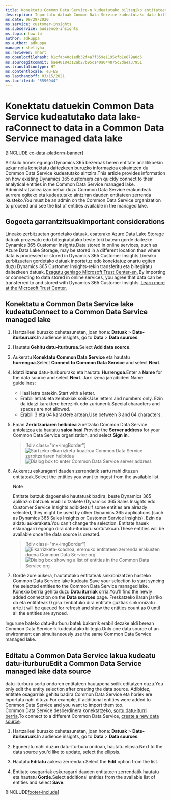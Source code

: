 ```yaml
---
title: Konektatu Common Data Service-n kudeatutako biltegiko entitateetara
description: Inportatu datuak Common Data Service kudeatutako datu-biltegia.
ms.date: 09/29/2020
ms.service: customer-insights
ms.subservice: audience-insights
ms.topic: how-to
author: adkuppa
ms.author: adkuppa
manager: shellyha
ms.reviewer: mhart
ms.openlocfilehash: b1cfab40c1edb32f4a7f359e1195cfb1e879a0d5
ms.sourcegitcommit: bae40184312ab27b95c140a044875c2daea37951
ms.translationtype: HT
ms.contentlocale: eu-ES
ms.lasthandoff: 03/15/2021
ms.locfileid: "5596944"
---
```

# <a name="connect-to-data-in-a-common-data-service-managed-data-lake"></a><span data-ttu-id="39cf5-103">Konektatu datuekin Common Data Service kudeatutako data lake-ra</span><span class="sxs-lookup"><span data-stu-id="39cf5-103">Connect to data in a Common Data Service managed data lake</span></span>

[!INCLUDE [cc-data-platform-banner](../includes/cc-data-platform-banner.md)]

<span data-ttu-id="39cf5-104">Artikulu honek egungo Dynamics 365 bezeroak beren entitate analitikoekin azkar nola konektatu daitezkeen buruzko informazioa eskaintzen du Common Data Service kudeatutako aintzira.</span><span class="sxs-lookup"><span data-stu-id="39cf5-104">This article provides information on how existing Dynamics 365 customers can quickly connect to their analytical entities in the Common Data Service managed lake.</span></span> <span data-ttu-id="39cf5-105">Administratzailea izan behar duzu Common Data Service erakundeak aurrera egiteko eta kudeatutako aintziran dauden entitateen zerrenda ikusteko.</span><span class="sxs-lookup"><span data-stu-id="39cf5-105">You must be an admin on the Common Data Service organization to proceed and see the list of entities available in the managed lake.</span></span>

## <a name="important-considerations"></a><span data-ttu-id="39cf5-106">Gogoeta garrantzitsuak</span><span class="sxs-lookup"><span data-stu-id="39cf5-106">Important considerations</span></span>

<span data-ttu-id="39cf5-107">Lineako zerbitzuetan gordetako datuak, esaterako Azure Data Lake Storage datuak prozesatu edo biltegiratutako beste toki batean gorde daitezke Dynamics 365 Customer Insights.</span><span class="sxs-lookup"><span data-stu-id="39cf5-107">Data stored in online services, such as Azure Data Lake Storage, may be stored in a different location than where data is processed or stored in Dynamics 365 Customer Insights.</span></span><span data-ttu-id="39cf5-108">Lineako zerbitzuetan gordetako datuak inportatuz edo konektatuz onartu egiten duzu Dynamics 365 Customer Insights-rekin transferitu eta biltegiratu daitezkeen datuak. [Ezagutu gehiago Microsoft Trust Center-en.](https://www.microsoft.com/trust-center)</span><span class="sxs-lookup"><span data-stu-id="39cf5-108"> By importing or connecting to data stored in online services, you agree that data can be transferred to and stored with Dynamics 365 Customer Insights. [Learn more at the Microsoft Trust Center.](https://www.microsoft.com/trust-center)</span></span>

## <a name="connect-to-a-common-data-service-managed-lake"></a><span data-ttu-id="39cf5-109">Konektatu a Common Data Service lake kudeatu</span><span class="sxs-lookup"><span data-stu-id="39cf5-109">Connect to a Common Data Service managed lake</span></span>

1. <span data-ttu-id="39cf5-110">Hartzaileei buruzko xehetasunetan, joan hona: **Datuak** > **Datu-iturburuak**.</span><span class="sxs-lookup"><span data-stu-id="39cf5-110">In audience insights, go to **Data** > **Data sources**.</span></span>

2. <span data-ttu-id="39cf5-111">Hautatu **Gehitu datu-iturburua**.</span><span class="sxs-lookup"><span data-stu-id="39cf5-111">Select **Add data source**.</span></span>

3. <span data-ttu-id="39cf5-112">Aukeratu **Konektatu Common Data Service** eta hautatu **hurrengoa**.</span><span class="sxs-lookup"><span data-stu-id="39cf5-112">Select **Connect to Common Data Service** and select **Next**.</span></span>

4. <span data-ttu-id="39cf5-113">Idatzi **Izena** datu-iturbururako eta hautatu **Hurrengoa**.</span><span class="sxs-lookup"><span data-stu-id="39cf5-113">Enter a **Name** for the data source and select **Next**.</span></span> <span data-ttu-id="39cf5-114">Jarri izena jarraibideei:</span><span class="sxs-lookup"><span data-stu-id="39cf5-114">Name guidelines:</span></span> 
   - <span data-ttu-id="39cf5-115">Hasi letra batekin.</span><span class="sxs-lookup"><span data-stu-id="39cf5-115">Start with a letter.</span></span>
   - <span data-ttu-id="39cf5-116">Erabili letrak eta zenbakiak soilik.</span><span class="sxs-lookup"><span data-stu-id="39cf5-116">Use letters and numbers only.</span></span> <span data-ttu-id="39cf5-117">Ezin da idatzi karaktere berezirik edo zuriunerik.</span><span class="sxs-lookup"><span data-stu-id="39cf5-117">Special characters and spaces are not allowed.</span></span>
   - <span data-ttu-id="39cf5-118">Erabili 3 eta 64 karaktere artean.</span><span class="sxs-lookup"><span data-stu-id="39cf5-118">Use between 3 and 64 characters.</span></span>

5. <span data-ttu-id="39cf5-119">Eman **Zerbitzariaren helbidea** zuretzako Common Data Service antolatzea eta hautatu **saioa hasi**.</span><span class="sxs-lookup"><span data-stu-id="39cf5-119">Provide the **Server address** for your Common Data Service organization, and select **Sign in**.</span></span>

   > [!div class="mx-imgBorder"]
   > <span data-ttu-id="39cf5-120">![Sartzeko elkarrizketa-koadroa Common Data Service zerbitzariaren helbidea](media/enter-CDS-org-details.png)</span><span class="sxs-lookup"><span data-stu-id="39cf5-120">![Dialog box to enter Common Data Service server address](media/enter-CDS-org-details.png)</span></span>

6. <span data-ttu-id="39cf5-121">Aukeratu eskuragarri dauden zerrendatik sartu nahi dituzun entitateak.</span><span class="sxs-lookup"><span data-stu-id="39cf5-121">Select the entities you want to ingest from the available list.</span></span>    

   > [!NOTE]
   > <span data-ttu-id="39cf5-122">Entitate batzuk dagoeneko hautatuak badira, beste Dynamics 365 aplikazio batzuek erabil ditzakete (Dynamics 365 Sales Insights edo Customer Service Insights adibidez).</span><span class="sxs-lookup"><span data-stu-id="39cf5-122">If some entities are already selected, they might be used by other Dynamics 365 applications (such as Dynamics 365 Sales Insights or Customer Service Insights).</span></span> <span data-ttu-id="39cf5-123">Ezin da aldatu aukeraketa.</span><span class="sxs-lookup"><span data-stu-id="39cf5-123">You can't change the selection.</span></span> <span data-ttu-id="39cf5-124">Entitate hauek eskuragarri egongo dira datu-iturburu sortutakoan.</span><span class="sxs-lookup"><span data-stu-id="39cf5-124">These entities will be available once the data source is created.</span></span>

   > [!div class="mx-imgBorder"]
   > <span data-ttu-id="39cf5-125">![Elkarrizketa-koadroa, eremuko entitateen zerrenda erakusten duena Common Data Service org](media/select-analytical-entities.png)</span><span class="sxs-lookup"><span data-stu-id="39cf5-125">![Dialog box showing a list of entities in the Common Data Service org](media/select-analytical-entities.png)</span></span>

7. <span data-ttu-id="39cf5-126">Gorde zure aukera, hautatutako entitateak sinkronizatzen hasteko Common Data Service lake kudeatu.</span><span class="sxs-lookup"><span data-stu-id="39cf5-126">Save your selection to start syncing the selected entities to the Common Data Service managed lake.</span></span> <span data-ttu-id="39cf5-127">Konexio berria gehitu duzu **Datu iturriak** orria.</span><span class="sxs-lookup"><span data-stu-id="39cf5-127">You'll find the newly added connection on the **Data sources** page.</span></span> <span data-ttu-id="39cf5-128">Freskatzeko ilaran jarriko da eta entitateak 0 gisa zenbatuko dira entitate guztiak sinkronizatu arte.</span><span class="sxs-lookup"><span data-stu-id="39cf5-128">It will be queued for refresh and show the entities count as 0 until all the entities are synced.</span></span>

<span data-ttu-id="39cf5-129">Ingurune bateko datu-iturburu batek bakarrik erabil dezake aldi berean Common Data Service-k kudeatutako biltegia.</span><span class="sxs-lookup"><span data-stu-id="39cf5-129">Only one data source of an environment can simultaneously use the same Common Data Service managed lake.</span></span>

## <a name="edit-a-common-data-service-managed-lake-data-source"></a><span data-ttu-id="39cf5-130">Editatu a Common Data Service lakua kudeatu datu-iturburu</span><span class="sxs-lookup"><span data-stu-id="39cf5-130">Edit a Common Data Service managed lake data source</span></span>

<span data-ttu-id="39cf5-131">datu-iturburu sortu ondoren entitateen hautapena soilik editatzen duzu.</span><span class="sxs-lookup"><span data-stu-id="39cf5-131">You only edit the entity selection after creating the data source.</span></span> <span data-ttu-id="39cf5-132">Adibidez, entitate osagarriak gehitu badira Common Data Service eta horiek ere inportatu nahi dituzu.</span><span class="sxs-lookup"><span data-stu-id="39cf5-132">For example, if additional entities were added to Common Data Service and you want to import them too.</span></span>    
<span data-ttu-id="39cf5-133">Common Data Service desberdinera konektatzeko, [sortu datu-iturri berria](#connect-to-a-common-data-service-managed-lake).</span><span class="sxs-lookup"><span data-stu-id="39cf5-133">To connect to a different Common Data Service, [create a new data source](#connect-to-a-common-data-service-managed-lake).</span></span>

1. <span data-ttu-id="39cf5-134">Hartzaileei buruzko xehetasunetan, joan hona: **Datuak** > **Datu-iturburuak**.</span><span class="sxs-lookup"><span data-stu-id="39cf5-134">In audience insights, go to **Data** > **Data sources**.</span></span>

2. <span data-ttu-id="39cf5-135">Eguneratu nahi duzun datu-iturburu ondoan, hautatu elipsia.</span><span class="sxs-lookup"><span data-stu-id="39cf5-135">Next to the data source you'd like to update, select the ellipsis.</span></span>

3. <span data-ttu-id="39cf5-136">Hautatu **Editatu** aukera zerrendan.</span><span class="sxs-lookup"><span data-stu-id="39cf5-136">Select the **Edit** option from the list.</span></span>

4. <span data-ttu-id="39cf5-137">Entitate osagarriak eskuragarri dauden entitateen zerrendatik hautatu eta hautatu **Gorde**.</span><span class="sxs-lookup"><span data-stu-id="39cf5-137">Select additional entities from the available list of entities and select **Save**.</span></span>


[!INCLUDE[footer-include](../includes/footer-banner.md)]